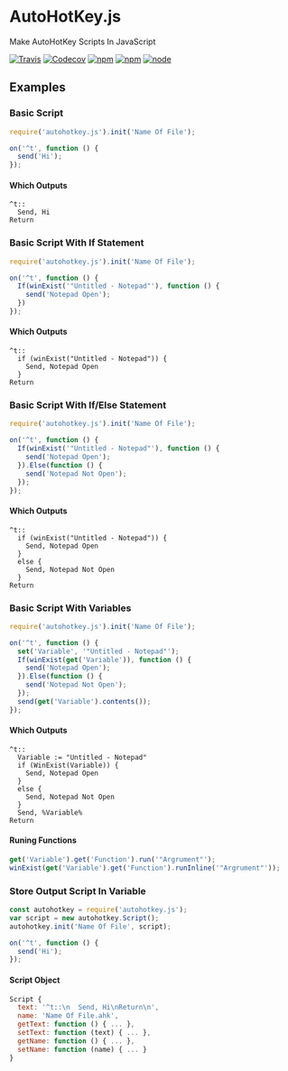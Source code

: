 # AutoHotKey.js
Make AutoHotKey Scripts In JavaScript

[![Travis](https://img.shields.io/travis/TheBrokenRail/AutoHotKey.js.svg?style=flat-square)](https://travis-ci.org/TheBrokenRail/AutoHotKey.js) [![Codecov](https://img.shields.io/codecov/c/github/TheBrokenRail/AutoHotKey.js.svg?style=flat-square)](https://codecov.io/gh/TheBrokenRail/AutoHotKey.js) [![npm](https://img.shields.io/npm/dt/autohotkey.js.svg?style=flat-square)](https://www.npmjs.com/package/autohotkey.js) [![npm](https://img.shields.io/npm/v/autohotkey.js.svg?style=flat-square)](https://www.npmjs.com/package/autohotkey.js) [![node](https://img.shields.io/node/v/autohotkey.js.svg?style=flat-square)](https://www.npmjs.com/package/autohotkey.js)
## Examples

### Basic Script
```js
require('autohotkey.js').init('Name Of File');

on('^t', function () {
  send('Hi');
});
```

#### Which Outputs
```ahk
^t::
  Send, Hi
Return
```

### Basic Script With If Statement
```js
require('autohotkey.js').init('Name Of File');

on('^t', function () {
  If(winExist('"Untitled - Notepad"'), function () {
    send('Notepad Open');
  })
});
```

#### Which Outputs
```ahk
^t::
  if (winExist("Untitled - Notepad")) {
    Send, Notepad Open
  }
Return
```

### Basic Script With If/Else Statement
```js
require('autohotkey.js').init('Name Of File');

on('^t', function () {
  If(winExist('"Untitled - Notepad"'), function () {
    send('Notepad Open');
  }).Else(function () {
    send('Notepad Not Open');
  });
});
```

#### Which Outputs
```ahk
^t::
  if (winExist("Untitled - Notepad")) {
    Send, Notepad Open
  }
  else {
    Send, Notepad Not Open
  }
Return
```

### Basic Script With Variables
```js
require('autohotkey.js').init('Name Of File');

on('^t', function () {
  set('Variable', '"Untitled - Notepad"');
  If(winExist(get('Variable')), function () {
    send('Notepad Open');
  }).Else(function () {
    send('Notepad Not Open');
  });
  send(get('Variable').contents());
});
```

#### Which Outputs
```ahk
^t::
  Variable := "Untitled - Notepad"
  if (WinExist(Variable)) {
    Send, Notepad Open
  }
  else {
    Send, Notepad Not Open
  }
  Send, %Variable%
Return
```

#### Runing Functions

```js
get('Variable').get('Function').run('"Argrument"');
winExist(get('Variable').get('Function').runInline('"Argrument"'));
```

### Store Output Script In Variable
```js
const autohotkey = require('autohotkey.js');
var script = new autohotkey.Script();
autohotkey.init('Name Of File', script);

on('^t', function () {
  send('Hi');
});
```

#### Script Object
```js
Script {
  text: '^t::\n  Send, Hi\nReturn\n',
  name: 'Name Of File.ahk',
  getText: function () { ... },
  setText: function (text) { ... },
  getName: function () { ... },
  setName: function (name) { ... }
}
```
